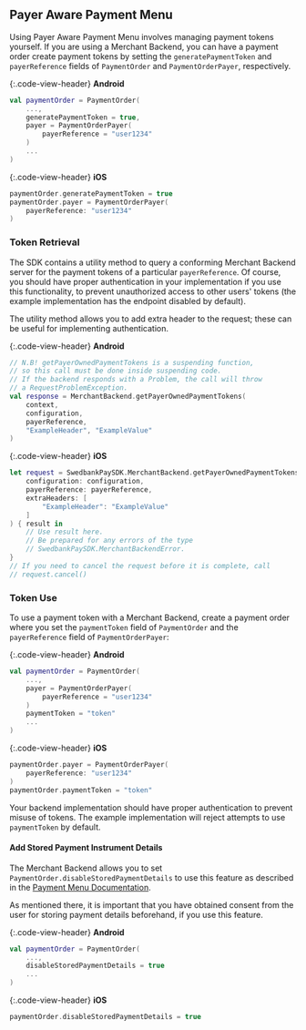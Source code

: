 ## Payer Aware Payment Menu

Using Payer Aware Payment Menu involves managing payment tokens yourself. If
you are using a Merchant Backend, you can have a payment order create payment
tokens by setting the `generatePaymentToken` and `payerReference` fields of
`PaymentOrder` and `PaymentOrderPayer`, respectively.


{:.code-view-header}
**Android**

```kotlin
val paymentOrder = PaymentOrder(
    ...,
    generatePaymentToken = true,
    payer = PaymentOrderPayer(
        payerReference = "user1234"
    )
    ...
)
```

{:.code-view-header}
**iOS**

```swift
paymentOrder.generatePaymentToken = true
paymentOrder.payer = PaymentOrderPayer(
    payerReference: "user1234"
)
```

### Token Retrieval

The SDK contains a utility method to query a conforming Merchant Backend server
for the payment tokens of a particular `payerReference`. Of course, you should
have proper authentication in your implementation if you use this
functionality, to prevent unauthorized access to other users' tokens (the
example implementation has the endpoint disabled by default).

The utility method allows you to add extra header to the request; these can
be useful for implementing authentication.

{:.code-view-header}
**Android**

```kotlin
// N.B! getPayerOwnedPaymentTokens is a suspending function,
// so this call must be done inside suspending code.
// If the backend responds with a Problem, the call will throw
// a RequestProblemException.
val response = MerchantBackend.getPayerOwnedPaymentTokens(
    context,
    configuration,
    payerReference,
    "ExampleHeader", "ExampleValue"
)
```

{:.code-view-header}
**iOS**

```swift
let request = SwedbankPaySDK.MerchantBackend.getPayerOwnedPaymentTokens(
    configuration: configuration,
    payerReference: payerReference,
    extraHeaders: [
        "ExampleHeader": "ExampleValue"
    ]
) { result in
    // Use result here.
    // Be prepared for any errors of the type
    // SwedbankPaySDK.MerchantBackendError.
}
// If you need to cancel the request before it is complete, call
// request.cancel()
```

### Token Use

To use a payment token with a Merchant Backend, create a payment order where
you set the `paymentToken` field of `PaymentOrder` and the `payerReference`
field of `PaymentOrderPayer`:

{:.code-view-header}
**Android**

```kotlin
val paymentOrder = PaymentOrder(
    ...,
    payer = PaymentOrderPayer(
        payerReference = "user1234"
    )
    paymentToken = "token"
    ...
)
```

{:.code-view-header}
**iOS**

```swift
paymentOrder.payer = PaymentOrderPayer(
    payerReference: "user1234"
)
paymentOrder.paymentToken = "token"
```

Your backend implementation should have proper authentication to prevent misuse
of tokens. The example implementation will reject attempts to use
`paymentToken` by default.

#### Add Stored Payment Instrument Details

The Merchant Backend allows you to set
`PaymentOrder.disableStoredPaymentDetails` to use this feature as described
in the [Payment Menu Documentation][add-stored-details].

As mentioned there, it is important that you have obtained consent from the
user for storing payment details beforehand, if you use this feature.

{:.code-view-header}
**Android**

```kotlin
val paymentOrder = PaymentOrder(
    ...,
    disableStoredPaymentDetails = true
    ...
)
```

{:.code-view-header}
**iOS**

```swift
paymentOrder.disableStoredPaymentDetails = true
```

[add-stored-details]: /payment-menu/features/optional/payer-aware-payment-menu#add-stored-payment-instrument-details
